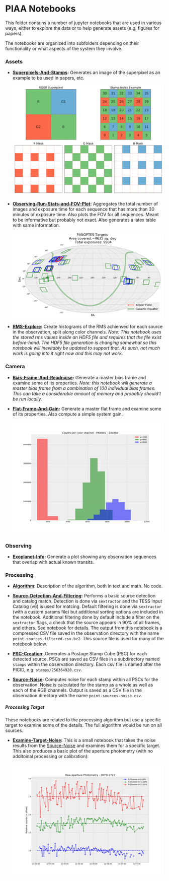 # PIAA Notebooks

This folder contains a number of jupyter notebooks that are used in various ways, either to explore the data or to help generate assets (e.g. figures for papers).

The notebooks are organized into subfolders depending on their functionality or what aspects of the system they involve.

### Assets

* **[Superpixels-And-Stamps](assets/Superpixels-And-Stamps.ipynb):** Generates an image of the superpixel as an example to be used in papers, etc.

  ![Bayer array demo](assets/bayer-demo.png)
  
* **[Observing-Run-Stats-and-FOV-Plot](assets/Observing-Run-Stats-and-FOV-Plot.ipynb):**  Aggregates the total number of images and exposure time for each sequence that has more than 30 minutes of exposure time. Also plots the FOV for all sequences. Meant to be informative but probably not exact. Also generates a latex table with same information.

  ![FOV Plot](assets/panoptes_observations_overview.png)
  
* **[RMS-Explore](assets/RMS-Explore.ipynb):**  Create histograms of the RMS achienved for each source in the observation, split along color channels. _Note: This notebook uses the stored rms values inside an HDF5 file and requires that the file exist before-hand. The HDF5 file generation is changing somewhat so this notebook will inevitably be updated to support that. As such, not much work is going into it right now and this may not work._

### Camera

* **[Bias-Frame-And-Readnoise](camera/Bias-Frame-And-Readnoise.ipynb):** Generate a master bias frame and examine some of its properties. _Note: this notebook will generate a master bias frame from a combination of 100 individual bias frames. This can take a considerable amount of memory and probably should't be run locally._

* **[Flat-Frame-And-Gain](camera/Flat-Frame-And-Gain.ipynb):** Generate a master flat frame and examine some of its properties. Also compute a simple system gain.

  ![Flat Histogram](camera/flat-hist-colors.png)
  
### Observing

* **[Exoplanet-Info](observing/Exoplanet-Info.ipynb):** Generate a plot showing any observation sequences that overlap with actual known transits.

### Processing

* **[Algorithm](processing/Algorithm.ipynb):** Description of the algorithm, both in text and math. No code.

* **[Source-Detection-And-Filtering](processing/PIAA-Source-Detection-And-Filtering.ipynb):** Performs a basic source detection and catalog match. Detection is done via `sextractor` and the TESS Input Catalog (v6) is used for matcing. Default filtering is done via `sextractor` (with a custom params file) but additional sorting options are included in the notebook. Additional filtering done by default include a filter on the `sextractor` flags, a check that the source appears in 90% of all frames, and others. See notebook for details. The output from this notebook is a compressed CSV file saved in the observation directory with the name `point-sources-filtered.csv.bz2`. This source file is used for many of the notebook below.

* **[PSC-Creation](processing/PIAA-PSC-Creation.ipynb):** Generates a Postage Stamp Cube (PSC) for each detected source. PSCs are saved as CSV files in a subdirectory named `stamps` within the observation directory. Each csv file is named after the PICID, e.g. `stamps/256364928.csv`.

* **[Source-Noise](processing/PIAA-Source-Noise.ipynb):** Computes noise for each stamp within all PSCs for the observation. Noise is calculated for the stamp as a whole as well as each of the RGB channels. Output is saved as a CSV file in the observation directory with the name `point-sources-noise.csv`.

##### Processing Target

These notebooks are related to the processing algorithm but use a specific target to examine some of the details. The full algorithm would be run on all sources.

* **[Examine-Target-Noise](processing/PIAA-Examine-Target-Noise.ipynb):** This is a small notebook that takes the noise results from the [Source-Noise](PIAA-Source-Noise.ipynb) and examines them for a specific target. This also produces a basic plot of the aperture photometry (with no additoinal processing or calibration):

    ![Aperture Photometry for target](processing/aperture-photometry.png)
    
